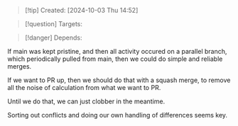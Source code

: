 
>[!tip] Created: [2024-10-03 Thu 14:52]

>[!question] Targets: 

>[!danger] Depends: 

If main was kept pristine, and then all activity occured on a parallel branch, which periodically pulled from main, then we could do simple and reliable merges.

If we want to PR up, then we should do that with a squash merge, to remove all the noise of calculation from what we want to PR.

Until we do that, we can just clobber in the meantime.

Sorting out conflicts and doing our own handling of differences seems key.